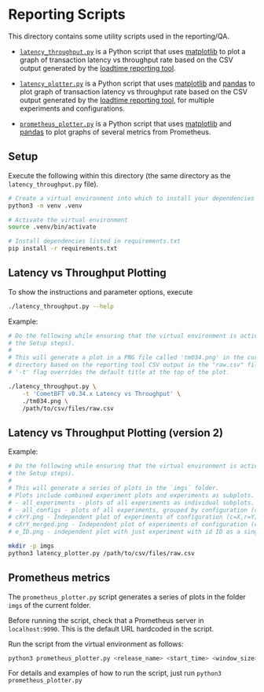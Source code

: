 # Reporting Scripts

This directory contains some utility scripts used in the reporting/QA.

* [`latency_throughput.py`](./latency_throughput.py) is a Python script that uses
    [matplotlib] to plot a graph of transaction latency vs throughput rate based on
    the CSV output generated by the [loadtime reporting
    tool](../../../test/loadtime/cmd/report/).

* [`latency_plotter.py`](./latency_plotter.py) is a Python script that uses
    [matplotlib] and [pandas] to plot graph of transaction latency vs throughput rate based on
    the CSV output generated by the [loadtime reporting
    tool](../../../test/loadtime/cmd/report/), for multiple experiments and configurations.

* [`prometheus_plotter.py`](./prometheus_plotter.py) is a Python script that uses
    [matplotlib] and [pandas] to plot graphs of several metrics from Prometheus.

## Setup

Execute the following within this directory (the same directory as the
`latency_throughput.py` file).

```bash
# Create a virtual environment into which to install your dependencies
python3 -m venv .venv

# Activate the virtual environment
source .venv/bin/activate

# Install dependencies listed in requirements.txt
pip install -r requirements.txt
```

## Latency vs Throughput Plotting
To show the instructions and parameter options, execute 

```bash
./latency_throughput.py --help
```

Example:

```bash
# Do the following while ensuring that the virtual environment is activated (see
# the Setup steps).
#
# This will generate a plot in a PNG file called 'tm034.png' in the current
# directory based on the reporting tool CSV output in the "raw.csv" file. The
# '-t' flag overrides the default title at the top of the plot.

./latency_throughput.py \
    -t 'CometBFT v0.34.x Latency vs Throughput' \
    ./tm034.png \
    /path/to/csv/files/raw.csv
```

## Latency vs Throughput Plotting (version 2)
Example:

```bash
# Do the following while ensuring that the virtual environment is activated (see
# the Setup steps).
#
# This will generate a series of plots in the `imgs` folder.
# Plots include combined experiment plots and experiments as subplots.
# - all_experiments - plots of all experiments as individual subplots.
# - all_configs - plots of all experiments, grouped by configuration (r,c).
# cXrY.png - Independent plot of experiments of configuration (c=X,r=Y) as different curves.
# cXrY_merged.png - Independent plot of experiments of configuration (c=X,r=Y) combined as single curve.
# e_ID.png - independent plot with just experiment with id ID as a single curve.

mkdir -p imgs
python3 latency_plotter.py /path/to/csv/files/raw.csv
```

## Prometheus metrics

The `prometheus_plotter.py` script generates a series of plots in the folder `imgs` of the current folder.

Before running the script, check that a Prometheus server in `localhost:9090`. This is the default URL hardcoded in the script.

Run the script from the virtual environment as follows:
```bash
python3 prometheus_plotter.py <release_name> <start_time> <window_size> <test_case>
```

For details and examples of how to run the script, just run `python3 prometheus_plotter.py` 

[matplotlib]: https://matplotlib.org/
[pandas]: https://pandas.pydata.org
